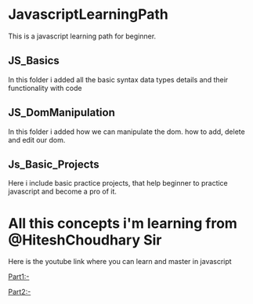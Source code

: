 # JavascriptLearningPath
This is a javascript learning path for beginner. 

## JS_Basics
In this folder i added all the basic syntax data types details and their functionality with code

## JS_DomManipulation
In this folder i added how we can manipulate the dom. how to add, delete and edit our dom.

## Js_Basic_Projects
Here i include basic practice projects, that help beginner to practice javascript and become a pro of it.

# All this concepts i'm learning from @HiteshChoudhary Sir
Here is the youtube link where you can learn and master in javascript

[Part1:-](https://youtu.be/sscX432bMZo?si=lXmgIhjDKRwamY36)

[Part2:-](https://youtu.be/_TjtAyMkiTI?si=PcIzbZnrR2oFpxYs)

